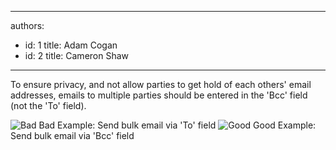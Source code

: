 

---
authors:
  - id: 1
    title: Adam Cogan
  - id: 2
    title: Cameron Shaw
---




<span class='intro'> <p>To ensure privacy, and not allow parties to get hold of each others' email addresses, emails to multiple parties should be entered in the 'Bcc' field (not the 'To' field).</p> </span>

<span class="ms-rteCustom-ImageArea"><img style="border-bottom&#58;0px solid;border-left&#58;0px solid;border-top&#58;0px solid;border-right&#58;0px solid;" border="0" alt="Bad" src="/Standards/Communication/RulesToBetterEmail/PublishingImages/better_emails_bulk_to.jpg" /> </span><span class="ms-rteCustom-FigureBad">Bad Example&#58; Send bulk email via 'To' field</span> <span class="ms-rteCustom-ImageArea"><img style="border-bottom&#58;0px solid;border-left&#58;0px solid;border-top&#58;0px solid;border-right&#58;0px solid;" border="0" alt="Good" src="/Standards/Communication/RulesToBetterEmail/PublishingImages/better_emails_bulk_bcc.JPG" /> </span><span class="ms-rteCustom-FigureGood">Good Example&#58; Send bulk email via 'Bcc' field </span>


